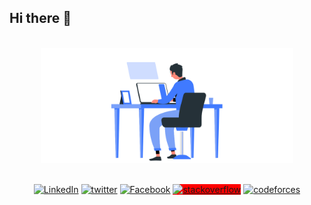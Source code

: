 <h2>Hi there 👋 </h2>

<br/>
<div align="center">

<img src="/Imgs/BG.gif" style="width:80%;height:50%"/>
<br/>
<br/>

<a href="[https://www.linkedin.com/in/absphreak](https://www.linkedin.com/in/rajab-mohamed-rajab-76988a1aa/)" target="_blank"><img src="https://img.shields.io/badge/LinkedIn-%230077B5.svg?&style=flat-square&logo=linkedin&logoColor=white" alt="LinkedIn"></a>
<a href="[https://www.instagram.com/absphreak](https://twitter.com/rajabmhmdrajab)" target="_blank"><img src="https://img.shields.io/badge/twitter-%23E4405F.svg?&style=flat-square&logo=twitter&logoColor=white" alt="twitter"></a>
<a href="[https://www.facebook.com/originalphreak](https://www.facebook.com/ragabmuhamd/)" target="_blank"><img src="https://img.shields.io/badge/Facebook-%231877F2.svg?&style=flat-square&logo=facebook&logoColor=white" alt="Facebook"></a>
<a style="background-color:red" href="[https://open.stackoverflow.com/user/0170agi99s5hh187g7mtz245b](https://stackoverflow.com/users/13518297/ragab-mohamad)" target="_blank"><img src="https://img.shields.io/badge/stackoverflow-%231ED760.svg?&style=flat-square&logo=stackoverflow&logoColor=danger" alt="stackoverflow"></a>
<a href="[[https://open.stackoverflow.com/user/0170agi99s5hh187g7mtz245b](https://stackoverflow.com/users/13518297/ragab-mohamad)](https://codeforces.com/profile/Ragabmuhamad)" target="_blank"><img src="https://img.shields.io/badge/codeforces-%231ED760.svg?&style=flat-square&logo=codeforces&logoColor=yellow" alt="codeforces"></a>
  
</div>
